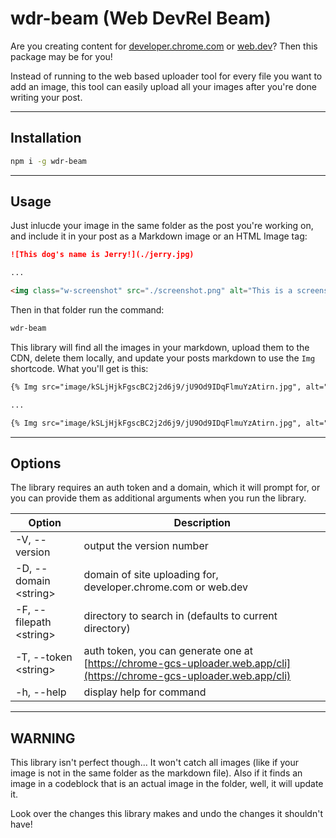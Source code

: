 # wdr-beam (Web DevRel Beam)

Are you creating content for [developer.chrome.com](https://developer.chrome.com) or [web.dev](https://web.dev)? Then this package may be for you!

Instead of running to the web based uploader tool for every file you want to add an image, this tool can easily upload all your images after you're done writing your post.

---

## Installation

```bash
npm i -g wdr-beam
```

---

## Usage

Just inlucde your image in the same folder as the post you're working on, and include it in your post as a Markdown image or an HTML Image tag:

```markdown
![This dog's name is Jerry!](./jerry.jpg)

...

<img class="w-screenshot" src="./screenshot.png" alt="This is a screenshot">
```

Then in that folder run the command:

```bash
wdr-beam
```

This library will find all the images in your markdown, upload them to the CDN, delete them locally, and update your posts markdown to use the `Img` shortcode. What you'll get is this:

```markdown
{% Img src="image/kSLjHjkFgscBC2j2d6j9/jU9Od9IDqFlmuYzAtirn.jpg", alt="This dog's name is Jerry!" %}

...

{% Img src="image/kSLjHjkFgscBC2j2d6j9/jU9Od9IDqFlmuYzAtirn.jpg", alt="This is a screenshot", class="w-screenshot" %}
```

---

## Options

The library requires an auth token and a domain, which it will prompt for, or you can provide them as additional arguments when you run the library.

| Option                    | Description                                                                                                            |
| ------------------------- | ---------------------------------------------------------------------------------------------------------------------- |
| -V, --version             | output the version number                                                                                              |
| -D, --domain \<string\>   | domain of site uploading for, developer.chrome.com or web.dev                                                          |
| -F, --filepath \<string\> | directory to search in (defaults to current directory)                                                                 |
| -T, --token \<string\>    | auth token, you can generate one at [https://chrome-gcs-uploader.web.app/cli](https://chrome-gcs-uploader.web.app/cli) |
| -h, --help                | display help for command                                                                                               |
---

## WARNING

This library isn't perfect though... It won't catch all images (like if your image is not in the same folder as the markdown file). Also if it finds an image in a codeblock that is an actual image in the folder, well, it will update it.

Look over the changes this library makes and undo the changes it shouldn't have!
